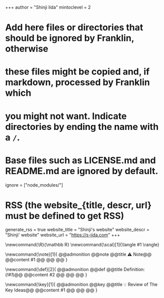 <!--
Add here global page variables to use throughout your website.
-->
+++
author = "Shinji Iida"
mintoclevel = 2

# Add here files or directories that should be ignored by Franklin, otherwise
# these files might be copied and, if markdown, processed by Franklin which
# you might not want. Indicate directories by ending the name with a `/`.
# Base files such as LICENSE.md and README.md are ignored by default.
ignore = ["node_modules/"]

# RSS (the website_{title, descr, url} must be defined to get RSS)
generate_rss = true
website_title = "Shinji's website"
website_descr = "Shinji' website"
website_url   = "https://s-iida.com"
+++

<!--
Add here global latex commands to use throughout your pages.
-->
\newcommand{\R}{\mathbb R}
\newcommand{\scal}[1]{\langle #1 \rangle}
<!-- \newcommand{\definition}[2]{
  @@definition
  **Definition**: (_!#1_)
  #2
  @@
} -->
\newcommand{\note}[1]{
  @@admonition
    @@note 
      @@title ⚠ Note@@ 
      @@content #1 @@ 
    @@
  @@
}

\newcommand{\def}[2]{
  @@admonition
    @@def 
      @@title Definition: (_!#1_)@@ 
      @@content #2 @@ 
    @@
  @@
}

\newcommand{\key}[1]{
  @@admonition
    @@key
      @@title 💡 Review of The Key Ideas@@ 
      @@content #1 @@ 
    @@
  @@
}

